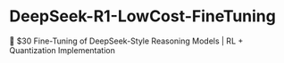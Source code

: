# DeepSeek-R1-LowCost-FineTuning
🤑 $30 Fine-Tuning of DeepSeek-Style Reasoning Models | RL + Quantization Implementation
